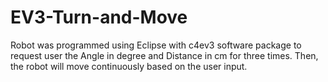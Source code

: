 # EV3-Turn-and-Move
Robot was programmed using Eclipse with c4ev3 software package to request user the Angle in degree and Distance in cm for three times. Then, the robot will move continuously based on the user input. 

